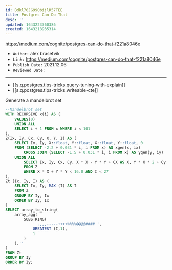 ```yaml
---
id: Bdkl70JG99ObijlR57TEE
title: Postgres Can Do That
desc: ''
updated: 1643223360386
created: 1643218935314
---
```


<https://medium.com/cognite/postgres-can-do-that-f221a8046e>

- `Author:` alex brasetvik
- `Link:` <https://medium.com/cognite/postgres-can-do-that-f221a8046e>
- `Publish Date:` 2021.12.06
- `Reviewed Date:` 

---

- [[s.q.postgres.tips-tricks.query-tuning-with-explain]]
- [[s.q.postgres.tips-tricks.writeable-cte]]

Generate a mandelbrot set

```sql
--Mandelbrot set
WITH RECURSIVE x(i) AS (
	VALUES(0)
	UNION ALL
	SELECT i + 1 FROM x WHERE i < 101
),
Z(Ix, Iy, Cx, Cy, X, Y, I) AS (
	SELECT Ix, Iy, X::float, Y::float, X::float, Y::float, 0
	FROM (SELECT -2.2 + 0.031 * i, i FROM x) AS xgen(x, ix)
		CROSS JOIN (SELECT -1.5 + 0.031 * i, i FROM x) AS ygen(y, iy)
	UNION ALL
		SELECT Ix, Iy, Cx, Cy, X * X - Y * Y + CX AS X, Y * X * 2 + Cy, I + 1
		FROM Z
		WHERE X * X + Y * Y < 16.0 AND I < 27
),
Zt (Ix, Iy, I) AS (
	SELECT Ix, Iy, MAX (I) AS I
	FROM Z
	GROUP BY Iy, Ix
	ORDER BY Iy, Ix
)
SELECT array_to_string(
	array_agg(
		SUBSTRING(
			' .,,,-----++++%%%%@@@@#### ',
			GREATEST (I,1),
			1
		)
	),''
)
FROM Zt
GROUP BY Iy
ORDER BY Iy;
```


